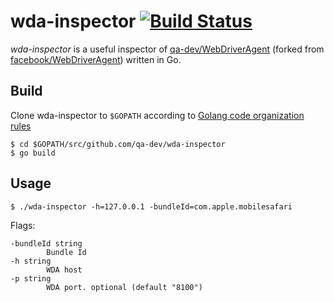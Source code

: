 wda-inspector [![Build Status](https://travis-ci.org/qa-dev/wda-inspector.png?branch=master)](https://travis-ci.org/qa-dev/wda-inspector)
=============

*wda-inspector* is a useful inspector of [qa-dev/WebDriverAgent](https://github.com/qa-dev/WebDriverAgent) (forked from [facebook/WebDriverAgent](https://github.com/facebook/WebDriverAgent))
written in Go.
 
Build
-----
Clone wda-inspector to `$GOPATH` according to [Golang code organization rules](https://golang.org/doc/code.html#Organization)

```
$ cd $GOPATH/src/github.com/qa-dev/wda-inspector
$ go build
```


Usage
-----

```
$ ./wda-inspector -h=127.0.0.1 -bundleId=com.apple.mobilesafari
```

Flags:
```
-bundleId string
    	Bundle Id
-h string
    	WDA host
-p string
    	WDA port. optional (default "8100")
```